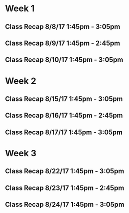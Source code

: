# Week 1
## Class Recap 8/8/17 1:45pm - 3:05pm 


## Class Recap 8/9/17 1:45pm - 2:45pm


## Class Recap 8/10/17 1:45pm - 3:05pm


# Week 2
## Class Recap 8/15/17 1:45pm - 3:05pm


## Class Recap 8/16/17 1:45pm - 2:45pm


## Class Recap 8/17/17 1:45pm - 3:05pm


# Week 3
## Class Recap 8/22/17 1:45pm - 3:05pm


## Class Recap 8/23/17 1:45pm - 2:45pm


## Class Recap 8/24/17 1:45pm - 3:05pm
